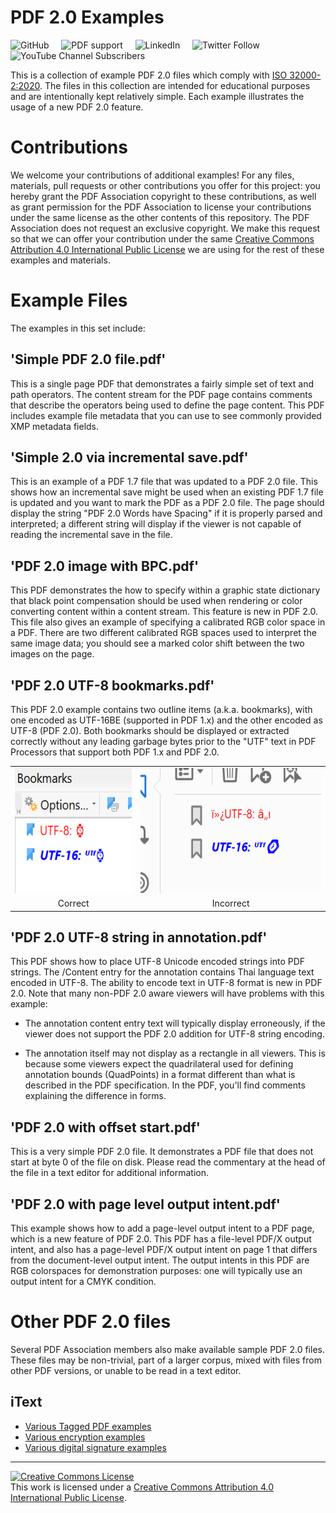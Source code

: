# PDF 2.0 Examples

![GitHub](https://img.shields.io/github/license/pdf-association/pdf20examples)
&nbsp;&nbsp;&nbsp;
![PDF support](https://img.shields.io/badge/PDF-2.0-blue)
&nbsp;&nbsp;&nbsp;
![LinkedIn](https://img.shields.io/static/v1?style=social&label=LinkedIn&logo=linkedin&message=PDF-Association)
&nbsp;&nbsp;&nbsp;
![Twitter Follow](https://img.shields.io/twitter/follow/PDFAssociation?style=social)
&nbsp;&nbsp;&nbsp;
![YouTube Channel Subscribers](https://img.shields.io/youtube/channel/subscribers/UCJL_M0VH2lm65gvGVarUTKQ?style=social)

This is a collection of example PDF 2.0 files which comply with [ISO 32000-2:2020](https://www.iso.org/standard/75839.html). The files in this collection are intended for educational purposes and are intentionally kept relatively simple. Each example illustrates the usage of a new PDF 2.0 feature.

# Contributions

We welcome your contributions of additional examples! For any files, materials, pull requests or other contributions you offer for this project: you hereby grant the PDF Association copyright to these contributions, as well as grant permission for the PDF Association to license your contributions under the same license as the other contents of this repository. The PDF Association does not request an exclusive copyright. We make this request so that we can offer your contribution under the same [Creative Commons Attribution 4.0 International Public License](LICENSE.md) we are using for the rest of these examples and materials.

# Example Files

The examples in this set include:

## 'Simple PDF 2.0 file.pdf'
This is a single page PDF that demonstrates a fairly simple set of text and path operators. The content stream for the PDF page contains comments that describe the operators being used to define the page content. This PDF includes example file metadata that you can use to see commonly provided XMP metadata fields.

## 'Simple 2.0 via incremental save.pdf'
This is an example of a PDF 1.7 file that was updated to a PDF 2.0 file. This shows how an incremental save might be used when an existing PDF 1.7 file is updated and you want to mark the PDF as a PDF 2.0 file. The page should display the string "PDF 2.0 Words have Spacing" if it is properly parsed and interpreted; a different string will display if the viewer is not capable of reading the incremental save in the file.

## 'PDF 2.0 image with BPC.pdf'
This PDF demonstrates the how to specify within a graphic state dictionary that black point compensation should be used when rendering or color converting content within a content stream. This feature is new in PDF 2.0.
This file also gives an example of specifying a calibrated RGB color space in a PDF. There are two different calibrated RGB spaces used to interpret the same image data; you should see a marked color shift between the two images on the page.

## 'PDF 2.0 UTF-8 bookmarks.pdf'
This PDF 2.0 example contains two outline items (a.k.a. bookmarks), with one encoded as UTF-16BE (supported in PDF 1.x) and the other encoded as UTF-8 (PDF 2.0). Both bookmarks should be displayed or extracted correctly without any leading garbage bytes prior to the "UTF" text in PDF Processors that support both PDF 1.x and PDF 2.0.

<TABLE ALIGN="center" BORDER=0 CELLSPACING=0 CELLPADDING=0>
<TR>
    <TD> <img src="./images/correct-utf8-bookmarks.png" height="200"> </TD>
    <TD> <img src="./images/incorrect-utf8-bookmarks.png" height="200"> </TD>
</TR>
<TR>
    <TD ALIGN="center"> Correct </TD>
    <TD ALIGN="center"> Incorrect </TD>
</TR>
</TABLE>

## 'PDF 2.0 UTF-8 string in annotation.pdf'
This PDF shows how to place UTF-8 Unicode encoded strings into PDF strings. The /Content entry for the annotation contains Thai language text encoded in UTF-8. The ability to encode text in UTF-8 format is new in PDF 2.0.
Note that many non-PDF 2.0 aware viewers will have problems with this example:

* The annotation content entry text will typically display erroneously, if the viewer does not support the PDF 2.0 addition for UTF-8 string encoding.

* The annotation itself may not display as a rectangle in all viewers. This is because some viewers expect the quadrilateral used for defining annotation bounds (QuadPoints) in a format different than what is described in the PDF specification. In the PDF, you'll find comments explaining the difference in forms.

## 'PDF 2.0 with offset start.pdf'
This is a very simple PDF 2.0 file. It demonstrates a PDF file that does not start at byte 0 of the file on disk. Please read the commentary at the head of the file in a text editor for additional information.

## 'PDF 2.0 with page level output intent.pdf'
This example shows how to add a page-level output intent to a PDF page, which is a new feature of PDF 2.0. This PDF has a file-level PDF/X output intent, and also has a page-level PDF/X output intent on page 1 that differs from the document-level output intent. The output intents in this PDF are RGB colorspaces for demonstration purposes: one will typically use an output intent for a CMYK condition.

# Other PDF 2.0 files

Several PDF Association members also make available sample PDF 2.0 files. These files may be non-trivial, part of a larger corpus, mixed with files from other PDF versions, or unable to be read in a text editor.

## iText

* [Various Tagged PDF examples](https://github.com/itext/itext7/tree/develop/layout/src/test/resources/com/itextpdf/layout/LayoutTaggingPdf2Test)
* [Various encryption examples](https://github.com/itext/itext7/tree/develop/kernel/src/test/resources/com/itextpdf/kernel/crypto/PdfEncryptionTest)
* [Various digital signature examples](https://github.com/itext/itext7/tree/develop/sign/src/test/resources/com/itextpdf/signatures/sign/SigningTest)


---

<a rel="license" href="http://creativecommons.org/licenses/by/4.0/"><img alt="Creative Commons License" style="border-width:0" src="https://i.creativecommons.org/l/by/4.0/88x31.png" /></a><br />This work is licensed under a <a rel="license" href="http://creativecommons.org/licenses/by/4.0/">Creative Commons Attribution 4.0 International Public License</a>.
